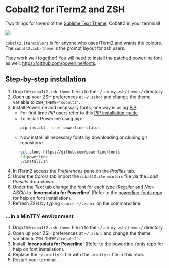 # Cobalt2 for iTerm2 and ZSH

Two things for lovers of the [Sublime Text Theme](https://github.com/wesbos/cobalt2). Cobalt2 in your terminal!

![](http://wes.io/Ub3k/content)

`cobalt2.itermcolors` is for anyone who uses iTerm2 and wants the colours. The `cobalt2.zsh-theme` is the prompt layout for zsh users.

They work well together! You will need to install the patched powerline font as well: <https://github.com/powerline/fonts>.

## Step-by-step installation

1. Drop the `cobalt2.zsh-theme` file in to the `~/.oh-my-zsh/themes/` directory.
1. Open up your ZSH preferences at `~/.zshrc` and change the theme variable to `ZSH_THEME="cobalt2"`.
1. Install Powerline and necessary fonts, one way is using [PIP](https://en.wikipedia.org/wiki/Pip_(package_manager)):
    - For first time *PIP* users refer to this [PIP installation guide](https://pip.pypa.io/en/stable/installing/).
    - To install Powerline using pip:
      ```sh
      pip install --user powerline-status
      ```
    - Now install all necessary fonts by downloading or cloning git repository:
      ```sh
      git clone https://github.com/powerline/fonts
      cd powerline
      ./install.sh
      ```
1. In iTerm2 access the *Preferences* pane on the *Profiles* tab.
1. Under the *Colors* tab import the `cobalt2.itermcolors` file via the *Load Presets* drop-down.
1. Under the *Text* tab change the font for each type (*Regular* and *Non-ASCII*) to '**Inconsolata for Powerline**' (Refer to the [powerline-fonts repo](https://github.com/powerline/fonts) for help on font installation).
1. Refresh ZSH by typing `source ~/.zshrc` on the command line.

### ...in a MinTTY environment

1. Drop the `cobalt2.zsh-theme` file in to the `~/.oh-my-zsh/themes/` directory.
1. Open up your ZSH preferences at `~/.zshrc` and change the theme variable to `ZSH_THEME="cobalt2"`.
1. Install '**Inconsolata for Powerline**' (Refer to the [powerline-fonts repo](https://github.com/powerline/fonts) for help on font installation).
1. Replace the `~/.minttyrc` file with the `.minttyrc` file in this repo.
1. Restart your terminal.
